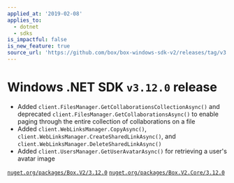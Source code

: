 ```yaml
---
applied_at: '2019-02-08'
applies_to:
  - dotnet
  - sdks
is_impactful: false
is_new_feature: true
source_url: 'https://github.com/box/box-windows-sdk-v2/releases/tag/v3.12.0'
---
```


# Windows .NET SDK `v3.12.0` release

- Added `client.FilesManager.GetCollaborationsCollectionAsync()` and deprecated
  `client.FilesManager.GetCollaborationsAsync()` to enable paging through the entire
  collection of collaborations on a file
- Added `client.WebLinksManager.CopyAsync()`, `client.WebLinksManager.CreateSharedLinkAsync()`,
  and `client.WebLinksManager.DeleteSharedLinkAsync()`
- Added `client.UsersManager.GetUserAvatarAsync()` for retrieving a user's avatar image

[`nuget.org/packages/Box.V2/3.12.0`](https://www.nuget.org/packages/Box.V2/3.12.0)
[`nuget.org/packages/Box.V2.Core/3.12.0`](https://www.nuget.org/packages/Box.V2.Core/3.12.0)